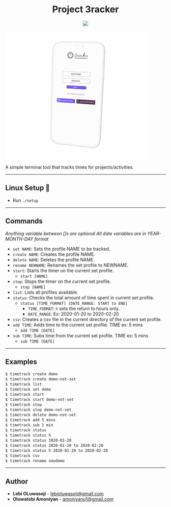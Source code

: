 <h1 align="center">Project 3racker</h1>
<p align="center">
  <img src="https://images.unsplash.com/photo-1512856246663-647a81ef198e?ixlib=rb-1.2.1&ixid=eyJhcHBfaWQiOjEyMDd9&auto=format&fit=crop&w=2005&q=80" height=400px>

  <img src="https://github.com/Oluwatoby8965/UI-UX-DESIGNS/blob/main/mockup%20login.png?raw=true"
  height=400px/>
</p>

A simple terminal tool that tracks times for projects/activities.

---

## Linux Setup :wrench:
  - Run `./setup`

---

## Commands


*Anything variable between []s are optional*
*All date variables are in YEAR-MONTH-DAY format*

- `set NAME`: Sets the profile NAME to be tracked.
- `create NAME`: Creates the profile NAME.
- `delete NAME`: Deletes the profile NAME.
- `rename NEWNAME`: Renames the set profile to NEWNAME.
- `start`: Starts the timer on the current set profile.
  - `start [NAME]`
- `stop`: Stops the timer on the current set profile.
  - `stop [NAME]`
- `list`: Lists all profiles available.
- `status`: Checks the total amount of time spent in current set profile.
  - `status [TIME_FORMAT] [DATE_RANGE: START to END]`
    - `TIME_FORMAT`: `h` sets the return to hours only.
    - `DATE_RANGE`: Ex: 2020-01-20 to 2020-02-20
- `csv`: Creates a csv file in the current directory of the current set profile.
- `add TIME`: Adds time to the current set profile. TIME ex: 5 mins
  - `add TIME [DATE]`
- `sub TIME`: Subs time from the current set profile. TIME ex: 5 mins
  - `sub TIME [DATE]`

---

## Examples

```
$ timetrack create demo
$ timetrack create demo-not-set
$ timetrack list
$ timetrack set demo
$ timetrack start
$ timetrack start demo-not-set
$ timetrack stop
$ timetrack stop demo-not-set
$ timetrack delete demo-not-set
$ timetrack add 5 mins
$ timetrack sub 1 min
$ timetrack status
$ timetrack status h
$ timetrack status 2020-01-20
$ timetrack status 2020-01-20 to 2020-02-20
$ timetrack status h 2020-01-20 to 2020-02-20
$ timetrack csv
$ timetrack rename newdemo
```

---

## Author
* **Lebi OLuwasoji** - lebioluwasoji@gmail.com
* **Oluwatobi Amoniyan** - amoniyano1@gmail.com
